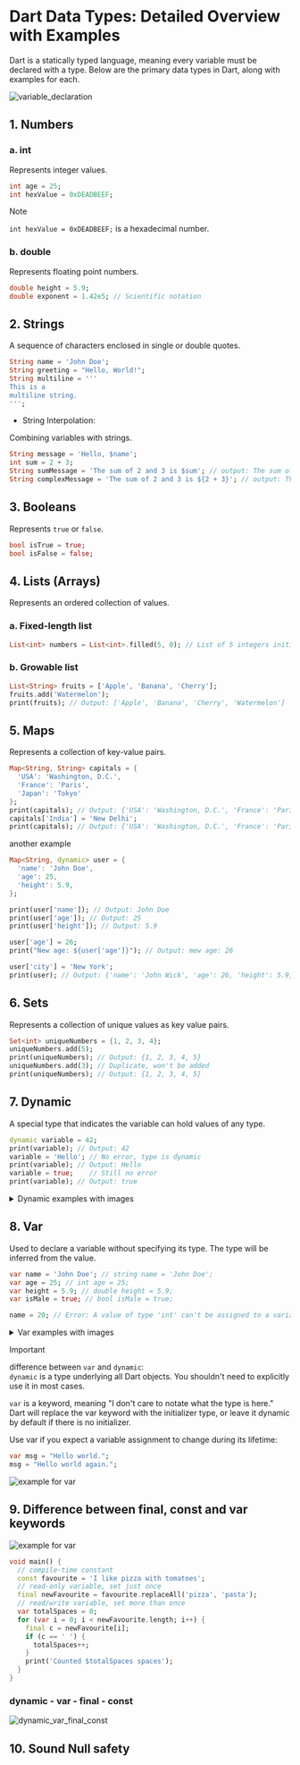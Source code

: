 # Dart Data Types: Detailed Overview with Examples

Dart is a statically typed language, meaning every variable must be declared with a type. Below are the primary data types in Dart, along with examples for each.

![variable_declaration](../assets/variable_declaration.png)

## 1. Numbers

### a. int

Represents integer values.

```dart
int age = 25;
int hexValue = 0xDEADBEEF;
```

> [!NOTE]  
> `int hexValue = 0xDEADBEEF;` is a hexadecimal number.

### b. double

Represents floating point numbers.

```dart
double height = 5.9;
double exponent = 1.42e5; // Scientific notation
```

## 2. Strings

A sequence of characters enclosed in single or double quotes.

```dart
String name = 'John Doe';
String greeting = "Hello, World!";
String multiline = '''
This is a
multiline string.
''';
```

- String Interpolation:

Combining variables with strings.

```dart
String message = 'Hello, $name';
int sum = 2 + 3;
String sumMessage = 'The sum of 2 and 3 is $sum'; // output: The sum of 2 and 3 is 5
String complexMessage = 'The sum of 2 and 3 is ${2 + 3}'; // output: The sum of 2 and 3 is 5
```

## 3. Booleans

Represents `true` or `false`.

```dart
bool isTrue = true;
bool isFalse = false;
```

## 4. Lists (Arrays)

Represents an ordered collection of values.

### a. Fixed-length list

```dart
List<int> numbers = List<int>.filled(5, 0); // List of 5 integers initialized to 0
```

### b. Growable list

```dart
List<String> fruits = ['Apple', 'Banana', 'Cherry'];
fruits.add('Watermelon');
print(fruits); // Output: ['Apple', 'Banana', 'Cherry', 'Watermelon']
```

## 5. Maps

Represents a collection of key-value pairs.

```dart
Map<String, String> capitals = {
  'USA': 'Washington, D.C.',
  'France': 'Paris',
  'Japan': 'Tokyo'
};
print(capitals); // Output: {'USA': 'Washington, D.C.', 'France': 'Paris', 'Japan': 'Tokyo'}
capitals['India'] = 'New Delhi';
print(capitals); // Output: {'USA': 'Washington, D.C.', 'France': 'Paris', 'Japan': 'Tokyo', 'India': 'New Delhi'}
```

another example

```dart
Map<String, dynamic> user = {
  'name': 'John Doe',
  'age': 25,
  'height': 5.9,
};

print(user['name']); // Output: John Doe
print(user['age']); // Output: 25
print(user['height']); // Output: 5.9

user['age'] = 26;
print("New age: ${user['age']}"); // Output: mew age: 26

user['city'] = 'New York';
print(user); // Output: {'name': 'John Wick', 'age': 26, 'height': 5.9, 'gender': 'male', 'city': 'New York'}
```

## 6. Sets

Represents a collection of unique values as key value pairs.

```dart
Set<int> uniqueNumbers = {1, 2, 3, 4};
uniqueNumbers.add(5);
print(uniqueNumbers); // Output: {1, 2, 3, 4, 5}
uniqueNumbers.add(3); // Duplicate, won't be added
print(uniqueNumbers); // Output: {1, 2, 3, 4, 5}
```

## 7. Dynamic

A special type that indicates the variable can hold values of any type.

```dart
dynamic variable = 42;
print(variable); // Output: 42
variable = 'Hello'; // No error, type is dynamic
print(variable); // Output: Hello
variable = true;    // Still no error
print(variable); // Output: true
```

<details>

<summary>Dynamic examples with images</summary>

### 1

![dynamic example 1](../assets/dynamic_example_1.png)

### 2

![dynamic example 2](../assets/dynamic_example_2.png)

### 3

![dynamic example 3](../assets/dynamic_example_3.png)

</details>

## 8. Var

Used to declare a variable without specifying its type. The type will be inferred from the value.

```dart
var name = 'John Doe'; // string name = 'John Doe';
var age = 25; // int age = 25;
var height = 5.9; // double height = 5.9;
var isMale = true; // bool isMale = true;

name = 20; // Error: A value of type 'int' can't be assigned to a variable of type 'String'.
```

<details>

<summary>Var examples with images</summary>

![example for var](../assets/var_example.png)

</details>

> [!IMPORTANT]
> difference between `var` and `dynamic`:  
> `dynamic` is a type underlying all Dart objects. You shouldn't need to explicitly use it in most cases.
>
> `var` is a keyword, meaning "I don't care to notate what the type is here." Dart will replace the var keyword with the initializer type, or leave it dynamic by default if there is no initializer.
>
> Use var if you expect a variable assignment to change during its lifetime:
>
> ```dart
> var msg = "Hello world.";
> msg = "Hello world again.";
> ```
>
> ![example for var](../assets/dynamic_vs_var.png)

## 9. Difference between final, const and var keywords

![example for var](../assets/final_vs_const_vs_var.png)

```dart
void main() {
  // compile-time constant
  const favourite = 'I like pizza with tomatoes';
  // read-only variable, set just once
  final newFavourite = favourite.replaceAll('pizza', 'pasta');
  // read/write variable, set more than once
  var totalSpaces = 0;
  for (var i = 0; i < newFavourite.length; i++) {
    final c = newFavourite[i];
    if (c == ' ') {
      totalSpaces++;
    }
    print('Counted $totalSpaces spaces');
  }
}
```

### dynamic - var - final - const

![dynamic_var_final_const](../assets/dynamic_var_final_const.png)

## 10. Sound Null safety
